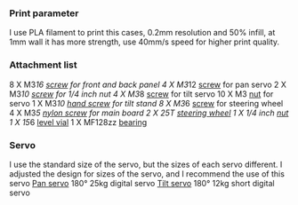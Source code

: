 ### Print parameter
I use PLA filament to print this cases, 0.2mm resolution and 50% infill, at 1mm wall it has more strength, use 40mm/s speed for higher print quality.

### Attachment list
8  X M3*16 [screw](https://detail.tmall.com/item.htm?id=15880165683) for front and back panel
4  X M3*12 [screw](https://detail.tmall.com/item.htm?id=15880165683) for pan servo
2  X M3*10 [screw](https://detail.tmall.com/item.htm?id=15880165683) for 1/4 inch nut
4  X M3*8  [screw](https://detail.tmall.com/item.htm?id=15880165683) for tilt servo
10 X M3 [nut](https://detail.tmall.com/item.htm?id=20955552239&skuId=4319440520071) for servo
1  X M3*10 [hand screw](https://detail.tmall.com/item.htm?id=17969634781&skuId=27553086583) for tilt stand
8  X M3*6 [screw](https://detail.tmall.com/item.htm?id=15880165683) for steering wheel
4  X M3*5 [nylon screw](https://detail.tmall.com/item.htm?id=17937568105&skuId=35998198392) for main board 
2  X 25T [steering wheel](https://item.taobao.com/item.htm?id=610941541573)
1  X 1/4 inch [nut](https://detail.tmall.com/item.htm?id=22539384837&skuId=4297171597003)
1  X 15*6 [level vial](https://item.taobao.com/item.htm?id=525788874394)
1  X MF128zz [bearing](https://detail.tmall.com/item.htm?id=593627759602&skuId=4095252424985)

### Servo
I use the standard size of the servo, but the sizes of each servo different. I adjusted the design for sizes of the servo, and I recommend the use of this servo
[Pan servo](https://item.taobao.com/item.htm?id=581039145230&_u=b1i80m591e6) 180° 25kg digital servo
[Tilt servo](https://item.taobao.com/item.htm?id=583942389297&_u=b1i80m530e0) 180° 12kg short digital servo